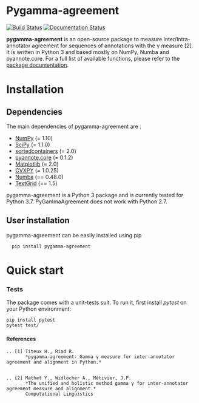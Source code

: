 Pygamma-agreement
=============

[![Build Status](https://travis-ci.com/bootphon/pygamma-agreement.svg?branch=master?token=RBFAQCRfvbxdpaEByTFc&branch=master)](https://travis-ci.com/bootphon/pygamma-agreement/)
[![Documentation Status](https://readthedocs.org/projects/pygamma-agreement/badge/?version=latest)](https://pygamma-agreement.readthedocs.io/en/latest/?badge=latest)


**pygamma-agreement** is an open-source package to measure Inter/Intra-annotator 
agreement for sequences of annotations with the γ measure [2]. It is written in 
Python 3 and based mostly on NumPy, Numba and pyannote.core. For a full list of
 available functions, please refer to the [package documentation](https://pygamma-agreement.readthedocs.io/en/latest/).

Installation
============

Dependencies
------------

The main dependencies of pygamma-agreement are :

* [NumPy](https://numpy.org/>) (= 1.10)
* [SciPy](https://www.scipy.org/>) (= 1.1.0)
* [sortedcontainers](http://www.grantjenks.com/docs/sortedcontainers/>) (= 2.0)
* [pyannote.core](http://pyannote.github.io/pyannote-core/>) (= 0.1.2)
* [Matplotlib](https://matplotlib.org/>) (= 2.0)
* [CVXPY](https://www.cvxpy.org/>) (= 1.0.25)
* [Numba](https://numba.pydata.org/) (== 0.48.0)
* [TextGrid](https://github.com/kylebgorman/textgrid) (== 1.5)


pygamma-agreement is a Python 3 package and is currently tested for Python 3.7. 
PyGammaAgreement does not work with Python 2.7.

User installation
-----------------

pygamma-agreement can be easily installed using pip

```shell script
  pip install pygamma-agreement
```


Quick start
============


### Tests

The package comes with a unit-tests suit. To run it, first install *pytest* on your Python environment:

    pip install pytest
    pytest test/


#### References
    .. [1] Titeux H., Riad R.
           *pygamma-agreement: Gamma γ measure for inter-annotator agreement and alignment in Python.*
           

    .. [2] Mathet Y., Widlöcher A., Métivier, J.P.
           *The unified and holistic method gamma γ for inter-annotator agreement measure and alignment.*
           Computational Linguistics
           

